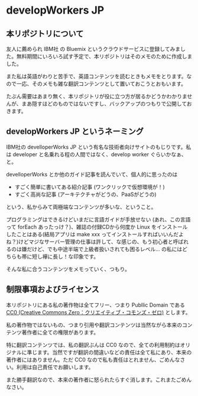 
# developWorkers JP

## 本リポジトリについて

友人に薦められ IBM社 の Bluemix というクラウドサービスに登録してみました。無料期間にいろいろ試す予定で、本リポジトリはそのメモのために作成しました。

また私は英語がわりと苦手で、英語コンテンツを読むときもメモをとります。なので一応、そのメモも雑な翻訳コンテンツとして置いておこうとおもいます。

たぶん需要はあまり無く、本リポジトリが役に立つ方が居るかどうかわかりませんが、まあ隠すほどのものではないですし、バックアップのつもりで公開しておきます。

## developWorkers JP というネーミング

IBM社の develloperWorks JP という有名な技術者向けサイトのもじりです。私は developer と名乗れる程の人間ではなく、develop worker ぐらいかなぁ、と。

develloperWorks とか他のガイド記事を読んでいて、個人的に思ったのは

* すごく簡単に書いてある紹介記事 (ワンクリックで仮想環境が！)
* すごく高尚な記事 (アーキテクチャがどうの、PaaSがどうの)

という、私からみて両極端なコンテンツが多いな、ということ。

プログラミングはできるけどいまだに言語ガイドが手放せない (あれ、この言語って forEach あったっけ？)、雑誌の付録CDから何度か Linux をインストールしたことはある(結局アプリは make xxx ってインストールすればいいんだよね？)けどマジなサーバー管理の仕事は許して、な感じの、もう初心者と呼ばれるのは嫌だけど、でも中途半端で上級者扱いされても困るレベル… の私にはどちらも帯に短し襷に長し！な印象です。

そんな私に合うコンテンツをメモっていく、つもり。

## 制限事項およびライセンス

本リポジトリにある私の著作物は全てフリー、つまり Publlic Domain である [CC0 (Creative Commons Zero：クリエイティブ・コモンズ・ゼロ)](https://creativecommons.org/publicdomain/zero/1.0/deed.ja) とします。

私の著作物ではないもの、つまり引用や翻訳コンテンツは当然ながら本来のコンテンツ著作者に全ての権限があります。

特に翻訳コンテンツでは、私の翻訳ぶんは CC0 なので、全ての利用制約はオリジナルに準じます。当然ですが翻訳の間違いなどの責任は全て私にあり、本来の著作者にはありません。ただ CC0 なので私も責任はとれません、ごめんなさい。利用は自己責任でお願いします。

また勝手翻訳なので、本来の著作者に怒られたらすぐ消します。これまたごめんなさい。
